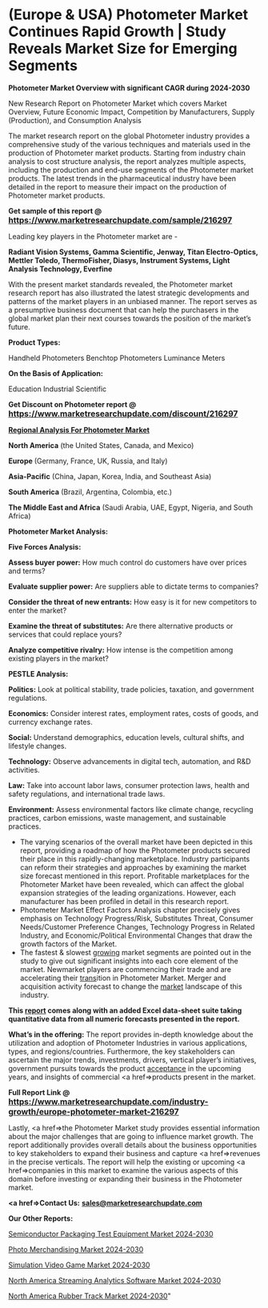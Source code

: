 # (Europe & USA) Photometer Market Continues Rapid Growth | Study Reveals Market Size for Emerging Segments

<strong>Photometer Market Overview with significant CAGR during 2024-2030</strong>

New Research Report on Photometer Market which covers Market Overview, Future Economic Impact, Competition by Manufacturers, Supply (Production), and Consumption Analysis

The market research report on the global Photometer industry provides a comprehensive study of the various techniques and materials used in the production of Photometer market products. Starting from industry chain analysis to cost structure analysis, the report analyzes multiple aspects, including the production and end-use segments of the Photometer market products. The latest trends in the pharmaceutical industry have been detailed in the report to measure their impact on the production of Photometer market products.

<strong>Get sample of this report @ <a href=https://www.marketresearchupdate.com/sample/216297><font size=3 color=#0000ff>https://www.marketresearchupdate.com/sample/216297</font></a></strong>

Leading key players in the Photometer market are -

<strong>Radiant Vision Systems, Gamma Scientific, Jenway, Titan Electro-Optics, Mettler Toledo, ThermoFisher, Diasys, Instrument Systems, Light Analysis Technology, Everfine</strong>

With the present market standards revealed, the Photometer market research report has also illustrated the latest strategic developments and patterns of the market players in an unbiased manner. The report serves as a presumptive business document that can help the purchasers in the global market plan their next courses towards the position of the market’s future.

<strong>Product Types:</strong>

Handheld Photometers
Benchtop Photometers
Luminance Meters

<strong>On the Basis of Application:</strong>

Education
Industrial
Scientific

<strong>Get Discount on Photometer report @ <a href=https://www.marketresearchupdate.com/discount/216297><font size=3 color=#0000ff>https://www.marketresearchupdate.com/discount/216297</font></a></strong>

<strong><u><b>Regional Analysis For Photometer Market</b></u></strong>

<strong><b>North America</b></strong> (the United States, Canada, and Mexico)

<strong><b>Europe </b></strong>(Germany, France, UK, Russia, and Italy)

<strong><b>Asia-Pacific</b></strong> (China, Japan, Korea, India, and Southeast Asia)

<strong><b>South America</b></strong> (Brazil, Argentina, Colombia, etc.)

<strong><b>The Middle East and Africa</b></strong> (Saudi Arabia, UAE, Egypt, Nigeria, and South Africa)

<strong>Photometer Market Analysis:</strong>

<strong>Five Forces Analysis:</strong>

<strong>Assess buyer power:</strong> How much control do customers have over prices and terms?

<strong>Evaluate supplier power:</strong> Are suppliers able to dictate terms to companies?

<strong>Consider the threat of new entrants:</strong> How easy is it for new competitors to enter the market?

<strong>Examine the threat of substitutes:</strong> Are there alternative products or services that could replace yours?

<strong>Analyze competitive rivalry:</strong> How intense is the competition among existing players in the market?

<strong>PESTLE Analysis:</strong>

<strong>Politics:</strong> Look at political stability, trade policies, taxation, and government regulations.

<strong>Economics:</strong> Consider interest rates, employment rates, costs of goods, and currency exchange rates.

<strong>Social:</strong> Understand demographics, education levels, cultural shifts, and lifestyle changes.

<strong>Technology:</strong> Observe advancements in digital tech, automation, and R&D activities.

<strong>Law:</strong> Take into account labor laws, consumer protection laws, health and safety regulations, and international trade laws.

<strong>Environment:</strong> Assess environmental factors like climate change, recycling practices, carbon emissions, waste management, and sustainable practices.

<ul>
  <li>The varying scenarios of the overall market have been depicted in this report, providing a roadmap of how the Photometer products secured their place in this rapidly-changing marketplace. Industry participants can reform their strategies and approaches by examining the market size forecast mentioned in this report. Profitable marketplaces for the Photometer Market have been revealed, which can affect the global expansion strategies of the leading organizations. However, each manufacturer has been profiled in detail in this research report.</li>
  <li>Photometer Market Effect Factors Analysis chapter precisely gives emphasis on Technology Progress/Risk, Substitutes Threat, Consumer Needs/Customer Preference Changes, Technology Progress in Related Industry, and Economic/Political Environmental Changes that draw the growth factors of the Market.</li>
  <li>The fastest &amp; slowest <a href=ASDF991299>growing</a> market segments are pointed out in the study to give out significant insights into each core element of the market. Newmarket players are commencing their trade and are accelerating their <a href=>trans</a>ition in Photometer Market. Merger and acquisition activity forecast to change the <a href=>market</a> landscape of this industry.</li>
</ul>
<strong>This <a href=>report</a> comes along with an added Excel data-sheet suite taking quantitative data from all numeric forecasts presented in the report.</strong>

<strong>What’s in the offering:</strong> The report provides in-depth knowledge about the utilization and adoption of Photometer Industries in various applications, types, and regions/countries. Furthermore, the key stakeholders can ascertain the major trends, investments, drivers, vertical player’s initiatives, government pursuits towards the product <a href=ASDF881288>acceptance</a> in the upcoming years, and insights of commercial <a href=>products</a> present in the market.

<strong>Full Report Link @ <a href=https://www.marketresearchupdate.com/industry-growth/europe-photometer-market-216297><font size=3 color=#0000ff>https://www.marketresearchupdate.com/industry-growth/europe-photometer-market-216297</font></a></strong>

Lastly, <a href=>the</a> Photometer Market study provides essential information about the major challenges that are going to influence market growth. The report additionally provides overall details about the business opportunities to key stakeholders to expand their business and capture <a href=>revenues</a> in the precise verticals. The report will help the existing or upcoming <a href=>companies</a> in this market to examine the various aspects of this domain before investing or expanding their business in the Photometer market.

<strong><a href=><strong>Contact Us:</strong></a></strong>
<strong>sales@marketresearchupdate.com</strong>

<strong>Our Other Reports:</strong>

<a href=https://www.linkedin.com/pulse/semiconductor-packaging-test-equipment-market-latest-report>Semiconductor Packaging Test Equipment Market 2024-2030</a>

<a href=https://www.linkedin.com/pulse/photo-merchandising-market-2023-remarking-enormous>Photo Merchandising Market 2024-2030</a>

<a href=https://www.linkedin.com/pulse/simulation-video-game-market-2023-remarking>Simulation Video Game Market 2024-2030</a>

<a href=https://www.linkedin.com/pulse/north-america-streaming-analytics-software-market-salnf/>North America Streaming Analytics Software Market 2024-2030</a>

<a href=https://www.linkedin.com/pulse/north-america-rubber-track-market-statistics-a5nif/>North America Rubber Track Market 2024-2030</a>"
